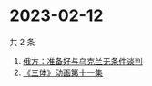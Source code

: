 # 2023-02-12

共 2 条

<!-- BEGIN ZHIHUSEARCH -->
<!-- 最后更新时间 Sun Feb 12 2023 15:08:23 GMT+0800 (China Standard Time) -->
1. [俄方：准备好与乌克兰无条件谈判](https://www.zhihu.com/search?q=俄方：准备好与乌克兰无条件谈判)
1. [《三体》动画第十一集](https://www.zhihu.com/search?q=《三体》动画第十一集)
<!-- END ZHIHUSEARCH -->

